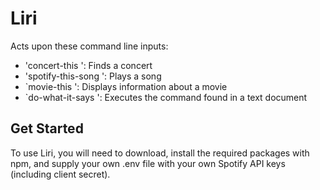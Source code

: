 # Liri #
Acts upon these command line inputs: 
* 'concert-this <nameOfArtist>': Finds a concert
* 'spotify-this-song <songName>': Plays a song
* `movie-this <movieName>': Displays information about a movie
* `do-what-it-says <textDocumentPath>': Executes the command found in a text document

## Get Started ##
To use Liri, you will need to download, install the required packages with npm,
and supply your own .env file with your own Spotify API keys (including client secret).
